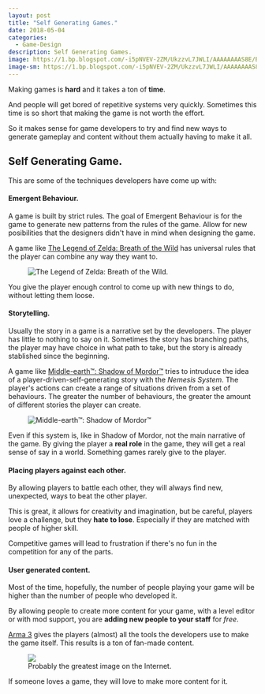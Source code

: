 ```yaml
---
layout: post
title: "Self Generating Games."
date: 2018-05-04
categories:
  - Game-Design
description: Self Generating Games.
image: https://1.bp.blogspot.com/-i5pNVEV-2ZM/UkzzvL7JWLI/AAAAAAAAS8E/BZIIMc6OLQA/s1600/Benton+1.jpg
image-sm: https://1.bp.blogspot.com/-i5pNVEV-2ZM/UkzzvL7JWLI/AAAAAAAAS8E/BZIIMc6OLQA/s1600/Benton+1.jpg
---
```


Making games is **hard** and it takes a ton of **time**.

And people will get bored of repetitive systems very quickly. Sometimes this time is so short that making the game is not worth the effort.

So it makes sense for game developers to try and find new ways to generate gameplay and content without them actually having to make it all.

## Self Generating Game.

This are some of the techniques developers have come up with:

#### Emergent Behaviour.

A game is built by strict rules. The goal of Emergent Behaviour is for the game to generate new patterns from the rules of the game. Allow for new posibilities that the designers didn't have in mind when designing the game.

A game like [The Legend of Zelda: Breath of the Wild](https://www.zelda.com/breath-of-the-wild/) has universal rules that the player can combine any way they want to. 

<figure>
  <img src="https://sheikav.com/wp-content/uploads/2018/03/3202138-2017022318324400-f1c11a22faee3b82f21b330e1b786a39.jpg" alt="The Legend of Zelda: Breath of the Wild."/>
</figure>

You give the player enough control to come up with new things to do, without letting them loose.

#### Storytelling.

Usually the story in a game is a narrative set by the developers. The player has little to nothing to say on it. Sometimes the story has branching paths, the player may have choice in what path to take, but the story is already stablished since the beginning.

A game like [Middle-earth™: Shadow of Mordor™](https://store.steampowered.com/app/241930/Middleearth_Shadow_of_Mordor/) tries to intruduce the idea of a player-driven-self-generating story with the *Nemesis System*. The player's actions can create a range of situations driven from a set of behaviours. The greater the number of behaviours, the greater the amount of different stories the player can create.

<figure>
  <img src="https://ggtriple.files.wordpress.com/2014/10/shadow-of-mordor-chiefs-skog-head-chopper-1.jpg" alt="Middle-earth™: Shadow of Mordor™"/>
</figure>

Even if this system is, like in Shadow of Mordor, not the main narrative of the game. By giving the player a **real role** in the game, they will get a real sense of say in a world. Something games rarely give to the player.

#### Placing players against each other.

By allowing players to battle each other, they will always find new, unexpected, ways to beat the other player.

This is great, it allows for creativity and imagination, but be careful, players love a challenge, but they **hate to lose**. Especially if they are matched with people of higher skill.

Competitive games will lead to frustration if there's no fun in the competition for any of the parts.

#### User generated content.

Most of the time, hopefully, the number of people playing your game will be higher than the number of people who developed it.

By allowing people to create more content for your game, with a level editor or with mod support, you are **adding new people to your staff** for *free*.

[Arma 3](https://arma3.com/) gives the players (almost) all the tools the developers use to make the game itself. This results is a ton of fan-made content.

<figure>
  <img src="https://static.gamespot.com/uploads/original/1179/11799911/2856788-atat.jpg"/>
  <figcaption>Probably the greatest image on the Internet.</figcaption>
</figure>

If someone loves a game, they will love to make more content for it.